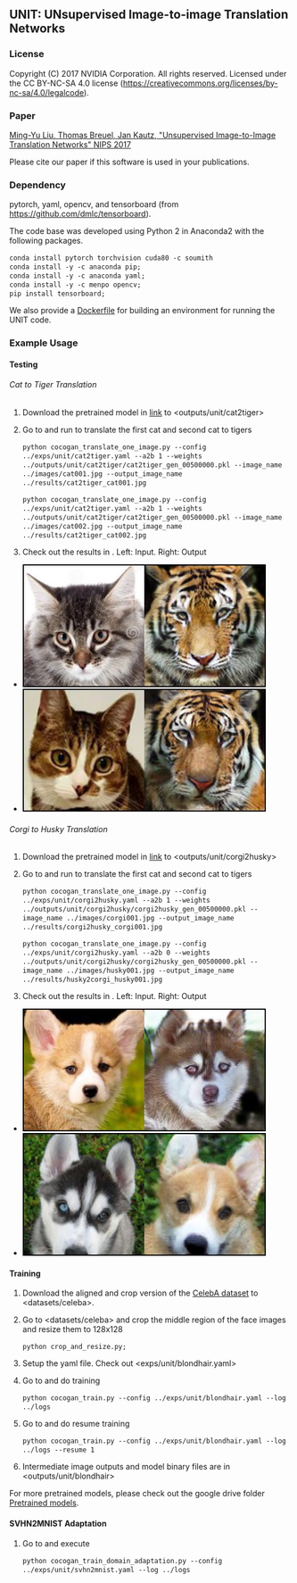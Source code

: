 

## UNIT: UNsupervised Image-to-image Translation Networks

### License

Copyright (C) 2017 NVIDIA Corporation.  All rights reserved.
Licensed under the CC BY-NC-SA 4.0 license (https://creativecommons.org/licenses/by-nc-sa/4.0/legalcode). 

### Paper

[Ming-Yu Liu, Thomas Breuel, Jan Kautz, "Unsupervised Image-to-Image Translation Networks" NIPS 2017](https://arxiv.org/abs/1703.00848)

Please cite our paper if this software is used in your publications.

### Dependency


pytorch, yaml, opencv, and tensorboard (from https://github.com/dmlc/tensorboard).


The code base was developed using Python 2 in Anaconda2 with the following packages.
```
conda install pytorch torchvision cuda80 -c soumith
conda install -y -c anaconda pip; 
conda install -y -c anaconda yaml;
conda install -y -c menpo opencv;
pip install tensorboard;
```

We also provide a [Dockerfile](Dockerfile) for building an environment for running the UNIT code.

### Example Usage

#### Testing 

###### Cat to Tiger Translation
1. Download the pretrained model in [link](https://drive.google.com/open?id=0BwpOatrZwxK6V1Bwai1GZFQ2Q0k) to <outputs/unit/cat2tiger>

2. Go to <src> and run to translate the first cat and second cat to tigers
    ```
    python cocogan_translate_one_image.py --config ../exps/unit/cat2tiger.yaml --a2b 1 --weights ../outputs/unit/cat2tiger/cat2tiger_gen_00500000.pkl --image_name ../images/cat001.jpg --output_image_name ../results/cat2tiger_cat001.jpg
    ```
    ```
    python cocogan_translate_one_image.py --config ../exps/unit/cat2tiger.yaml --a2b 1 --weights ../outputs/unit/cat2tiger/cat2tiger_gen_00500000.pkl --image_name ../images/cat002.jpg --output_image_name ../results/cat2tiger_cat002.jpg
    ```

4. Check out the results in <results>. Left: Input. Right: Output
 - ![](./results/cat2tiger_cat001.jpg)
 - ![](./results/cat2tiger_cat002.jpg)
 
###### Corgi to Husky Translation
1. Download the pretrained model in [link](https://drive.google.com/open?id=0BwpOatrZwxK6NktUSWZRNE14Ym8) to <outputs/unit/corgi2husky>

2. Go to <src> and run to translate the first cat and second cat to tigers
    ```
    python cocogan_translate_one_image.py --config ../exps/unit/corgi2husky.yaml --a2b 1 --weights ../outputs/unit/corgi2husky/corgi2husky_gen_00500000.pkl --image_name ../images/corgi001.jpg --output_image_name ../results/corgi2husky_corgi001.jpg
    ```
    ```
    python cocogan_translate_one_image.py --config ../exps/unit/corgi2husky.yaml --a2b 0 --weights ../outputs/unit/corgi2husky/corgi2husky_gen_00500000.pkl --image_name ../images/husky001.jpg --output_image_name ../results/husky2corgi_husky001.jpg
    ```

4. Check out the results in <results>. Left: Input. Right: Output
 - ![](./results/corgi2husky_corgi001.jpg)
 - ![](./results/husky2corgi_husky001.jpg)
 
#### Training
1. Download the aligned and crop version of the [CelebA dataset](http://mmlab.ie.cuhk.edu.hk/projects/CelebA.html) to <datasets/celeba>. 

2. Go to <datasets/celeba> and crop the middle region of the face images and resize them to 128x128
    ```
    python crop_and_resize.py;
    ```

3. Setup the yaml file. Check out <exps/unit/blondhair.yaml>

4. Go to <src> and do training
     ```
    python cocogan_train.py --config ../exps/unit/blondhair.yaml --log ../logs
    ```
5. Go to <src> and do resume training 
     ```
    python cocogan_train.py --config ../exps/unit/blondhair.yaml --log ../logs --resume 1
    ```
    
6. Intermediate image outputs and model binary files are in <outputs/unit/blondhair>

For more pretrained models, please check out the google drive folder [Pretrained models](https://drive.google.com/open?id=0BwpOatrZwxK6UGtheHgta1F5d28).
#### SVHN2MNIST Adaptation

1. Go to <src> and execute
     ```
    python cocogan_train_domain_adaptation.py --config ../exps/unit/svhn2mnist.yaml --log ../logs
    ```
